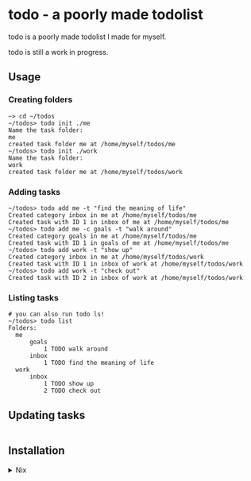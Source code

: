 # todo - a poorly made todolist
todo is a poorly made todolist I made for myself.

todo is still a work in progress.

## Usage
### Creating folders
```
~> cd ~/todos
~/todos> todo init ./me
Name the task folder:
me
created task folder me at /home/myself/todos/me
~/todos> todo init ./work
Name the task folder:
work
created task folder me at /home/myself/todos/work
```

### Adding tasks
```
~/todos> todo add me -t "find the meaning of life"
Created category inbox in me at /home/myself/todos/me
Created task with ID 1 in inbox of me at /home/myself/todos/me
~/todos> todo add me -c goals -t "walk around"
Created category goals in me at /home/myself/todos/me
Created task with ID 1 in goals of me at /home/myself/todos/me
~/todos> todo add work -t "show up"
Created category inbox in me at /home/myself/todos/work
Created task with ID 1 in inbox of work at /home/myself/todos/work
~/todos> todo add work -t "check out"
Created task with ID 2 in inbox of work at /home/myself/todos/work
```

### Listing tasks
```
# you can also run todo ls!
~/todos> todo list 
Folders:
  me
      goals
          1 TODO walk around
      inbox
          1 TODO find the meaning of life
  work
      inbox
          1 TODO show up
          2 TODO check out
```

## Updating tasks
```
```

## Installation
<details>
<summary>Nix</summary>
TODO
</details>
